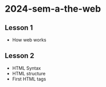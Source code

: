 # 2024-sem-a-the-web

## Lesson 1

- How web works

## Lesson 2

- HTML Syntax
- HTML structure
- First HTML tags
